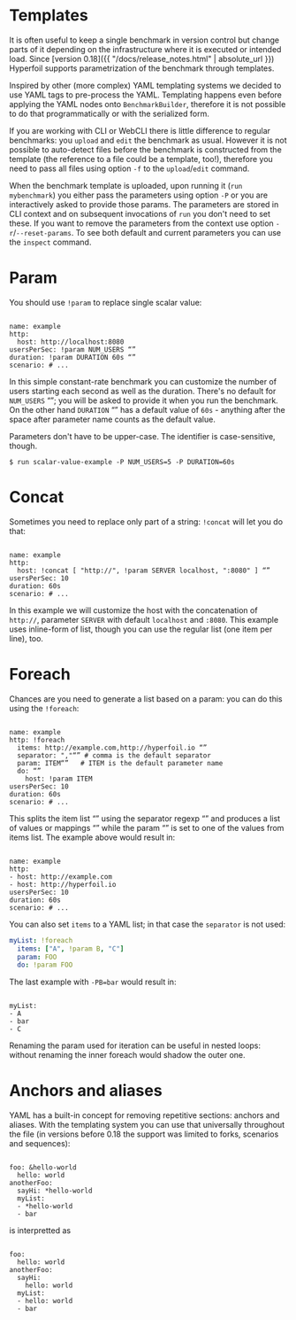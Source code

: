 ---
---

# Templates

It is often useful to keep a single benchmark in version control but change parts of it depending on the infrastructure where it is executed or intended load. Since [version 0.18]({{ "/docs/release_notes.html" | absolute_url }}) Hyperfoil supports parametrization of the benchmark through templates.

Inspired by other (more complex) YAML templating systems we decided to use YAML tags to pre-process the YAML. Templating happens even before applying the YAML nodes onto `BenchmarkBuilder`, therefore it is not possible to do that programmatically or with the serialized form.

If you are working with CLI or WebCLI there is little difference to regular benchmarks: you `upload` and `edit` the benchmark as usual. However it is not possible to auto-detect files before the benchmark is constructed from the template (the reference to a file could be a template, too!), therefore you need to pass all files using option `-f` to the `upload`/`edit` command.

When the benchmark template is uploaded, upon running it (`run mybenchmark`) you either pass the parameters using option `-P` or you are interactively asked to provide those params. The parameters are stored in CLI context and on subsequent invocations of `run` you don't need to set these. If you want to remove the parameters from the context use option `-r`/`--reset-params`. To see both default and current parameters you can use the `inspect` command.

# Param

You should use `!param` to replace single scalar value:

<pre class="langauge-yaml hljs"><code>
name: example
http:
  host: http://localhost:8080
usersPerSec: !param NUM_USERS <q id="users"></q>
duration: !param DURATION 60s <q id="duration"></q>
scenario: # ...
</code></pre>

In this simple constant-rate benchmark you can customize the number of users starting each second as well as the duration. There's no default for `NUM_USERS` <q data-ref="users"></q>; you will be asked to provide it when you run the benchmark. On the other hand `DURATION` <q data-ref="duration"></q> has a default value of `60s` - anything after the space after parameter name counts as the default value.

Parameters don't have to be upper-case. The identifier is case-sensitive, though.

<pre class="language-plaintext">
<code>$ run scalar-value-example -P NUM_USERS=5 -P DURATION=60s
</code></pre>

# Concat

Sometimes you need to replace only part of a string: `!concat` will let you do that:

<pre class="langauge-yaml hljs"><code>
name: example
http:
  host: !concat [ "http://", !param SERVER localhost, ":8080" ] <q id="server"></q>
usersPerSec: 10
duration: 60s
scenario: # ...
</code></pre>

In this example we will customize the host with the concatenation of `http://`, parameter `SERVER` with default `localhost` and `:8080`. This example uses inline-form of list, though you can use the regular list (one item per line), too.

# Foreach

Chances are you need to generate a list based on a param: you can do this using the `!foreach`:

<pre class="langauge-yaml hljs"><code>
name: example
http: !foreach
  items: http://example.com,http://hyperfoil.io <q id="items"></q>
  separator: ","<q id="separator"></q> # comma is the default separator
  param: ITEM<q id="param"></q>   # ITEM is the default parameter name
  do: <q id="do"></q>
    host: !param ITEM
usersPerSec: 10
duration: 60s
scenario: # ...
</code></pre>

This splits the item list <q data-ref="items"></q> using the separator regexp <q data-ref="separator"></q> and produces a list of values or mappings <q data-ref="do"></q> while the param <q data-ref="param"></q> is set to one of the values from items list. The example above would result in:

<pre class="langauge-yaml hljs"><code>
name: example
http:
- host: http://example.com
- host: http://hyperfoil.io
usersPerSec: 10
duration: 60s
scenario: # ...
</code></pre>

You can also set `items` to a YAML list; in that case the `separator` is not used:

```yaml
myList: !foreach
  items: ["A", !param B, "C"]
  param: FOO
  do: !param FOO
```

The last example with `-PB=bar` would result in:

<pre class="langauge-yaml hljs"><code>
myList:
- A
- bar
- C
</code></pre>

Renaming the param used for iteration can be useful in nested loops: without renaming the inner foreach would shadow the outer one.

# Anchors and aliases

YAML has a built-in concept for removing repetitive sections: anchors and aliases. With the templating system you can use that universally throughout the file (in versions before 0.18 the support was limited to forks, scenarios and sequences):

<pre class="langauge-yaml hljs"><code>
foo: &hello-world
  hello: world
anotherFoo:
  sayHi: *hello-world
  myList:
  - *hello-world
  - bar
</code></pre>

is interpretted as

<pre class="langauge-yaml hljs"><code>
foo:
  hello: world
anotherFoo:
  sayHi:
    hello: world
  myList:
  - hello: world
  - bar
</code></pre>
